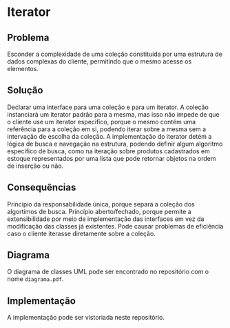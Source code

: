# Iterator

## Problema

Esconder a complexidade de uma coleção constituída por uma estrutura de dados complexas do cliente, permitindo que o mesmo acesse os elementos.

## Solução

Declarar uma interface para uma coleção e para um iterator. A coleção instanciará um iterator padrão para a mesma, mas isso não impede de que o cliente use um iterator especifico, porque o mesmo contém uma referência para a coleção em si, podendo iterar sobre a mesma sem a intervação de escolha da coleção. A implementação do iterator detém a lógica de busca e navegação na estrutura, podendo definir algum algoritmo específico de busca, como na iteração sobre produtos cadastrados em estoque representados por uma lista que pode retornar objetos na ordem de inserção ou não.

## Consequências

Princípio da responsabilidade única, porque separa a coleção dos algortimos de busca. Princípio aberto/fechado, porque permite a extensibilidade por meio de implementação das interfaces em vez da modificação das classes já existentes. Pode causar problemas de eficiência caso o cliente iterasse diretamente sobre a coleção.

## Diagrama

O diagrama de classes UML pode ser encontrado no repositório com o nome `diagrama.pdf`.

## Implementação

A implementação pode ser vistoriada neste repositório.
